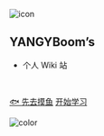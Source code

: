 <!-- ![icon](https://notebook.js.org/images/icon.png) -->

![icon](https://image.yunyingpai.com/wp/2021/06/Mi1Th7CGIYvx3jDcfgt7.gif)

## YANGYBoom’s

<!-- - 做一个眼中有梁木的人，记录一路走来学习的计算机专业知识 ，力求完美构建 AI & CS & SE 知识体系 -->
<!-- - 前端笔记 | 运动生活 | 技术博客 |  -->

- 个人 Wiki 站

<span id="busuanzi_container_site_pv" style='display:none'>
    👀 本站总访问量：<span id="busuanzi_value_site_pv"></span> 次
</span>
<span id="busuanzi_container_site_uv" style='display:none'>
    | 🚴‍♂️ 本站总访客数：<span id="busuanzi_value_site_uv"></span> 人
</span>

<br>

<!-- [<i class="iconfont icon-github"></i> GitHub](https://github.com/YANGYBoom) -->

[🐟 先去摸鱼](https://www.crazygames.com/)
[开始学习 <i class="iconfont icon-down"></i>](/README.md)

<!-- 背景色 -->

![color](#fff)
